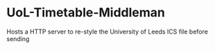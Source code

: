 # UoL-Timetable-Middleman
Hosts a HTTP server to re-style the University of Leeds ICS file before sending
